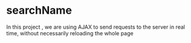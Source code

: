 # searchName
In this project , we are using AJAX to send requests to the server in real time, without necessarily reloading the whole page
